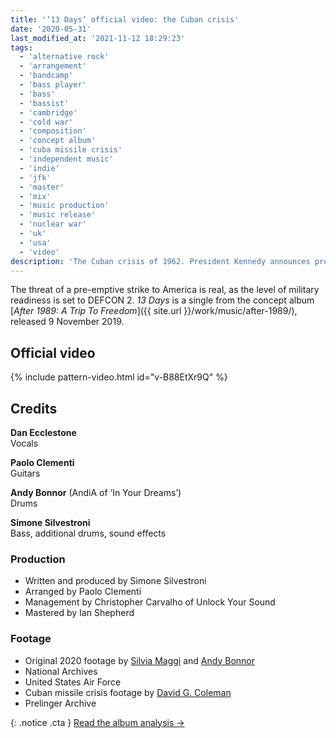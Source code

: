 ```yaml
---
title: '‘13 Days’ official video: the Cuban crisis'
date: '2020-05-31'
last_modified_at: '2021-11-12 18:29:23'
tags:
  - 'alternative rock'
  - 'arrangement'
  - 'bandcamp'
  - 'bass player'
  - 'bass'
  - 'bassist'
  - 'cambridge'
  - 'cold war'
  - 'composition'
  - 'concept album'
  - 'cuba missile crisis'
  - 'independent music'
  - 'indie'
  - 'jfk'
  - 'master'
  - 'mix'
  - 'music production'
  - 'music release'
  - 'nuclear war'
  - 'uk'
  - 'usa'
  - 'video'
description: 'The Cuban crisis of 1962. President Kennedy announces proof of a build-up of Soviet missiles on the island. The world is one step from nuclear war.'
---
```

The threat of a pre-emptive strike to America is real, as the level of military readiness is set to DEFCON 2. _13 Days_ is a single from the concept album [_After 1989: A Trip To Freedom_]({{ site.url }}/work/music/after-1989/), released 9 November 2019.

## Official video

{% include pattern-video.html id="v-B88EtXr9Q" %}

## Credits

**Dan Ecclestone**<br>
Vocals

**Paolo Clementi**<br>
Guitars

**Andy Bonnor** (AndiA of ‘In Your Dreams’)<br>
Drums

**Simone Silvestroni**<br>
Bass, additional drums, sound effects

### Production

- Written and produced by Simone Silvestroni
- Arranged by Paolo Clementi
- Management by Christopher Carvalho of Unlock Your Sound
- Mastered by Ian Shepherd

### Footage

- Original 2020 footage by [Silvia Maggi](https://silviamaggidesign.com/) and [Andy Bonnor](https://linktr.ee/Andia)
- National Archives
- United States Air Force
- Cuban missile crisis footage by [David G. Coleman](https://historyinpieces.com/)
- Prelinger Archive

{: .notice .cta }
[Read the album analysis&nbsp;→](/work/music/after-1989/)